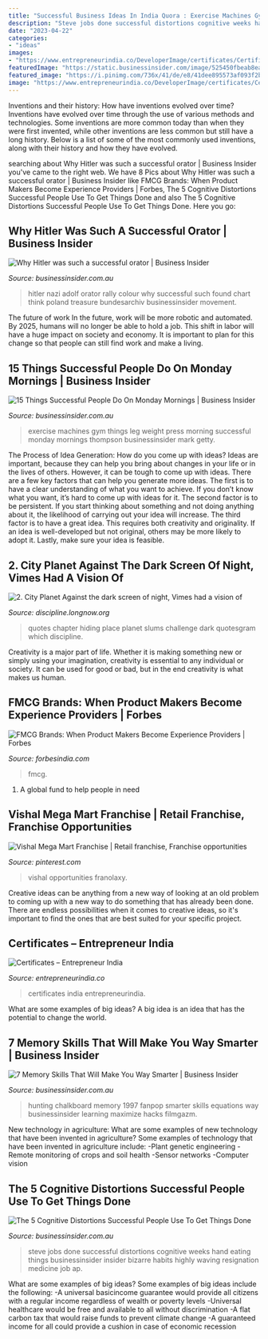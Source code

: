 ```yaml
---
title: "Successful Business Ideas In India Quora : Exercise Machines Gym Things Leg Weight Press Morning Successful Monday Mornings Thompson Businessinsider Mark Getty"
description: "Steve jobs done successful distortions cognitive weeks hand eating things businessinsider insider bizarre habits highly waving resignation medicine job ap"
date: "2023-04-22"
categories:
- "ideas"
images:
- "https://www.entrepreneurindia.co/DeveloperImage/certificates/Certificates-427316-.jpg"
featuredImage: "https://static.businessinsider.com/image/525450fbeab8ea1c364aa514/image.jpg"
featured_image: "https://i.pinimg.com/736x/41/de/e8/41dee895573af093f2b32ba9c7d7d546.jpg"
image: "https://www.entrepreneurindia.co/DeveloperImage/certificates/Certificates-427316-.jpg"
---
```



Inventions and their history: How have inventions evolved over time?
Inventions have evolved over time through the use of various methods and technologies. Some inventions are more common today than when they were first invented, while other inventions are less common but still have a long history. Below is a list of some of the most commonly used inventions, along with their history and how they have evolved.

	

		
searching about Why Hitler was such a successful orator | Business Insider you've came to the right web. We have 8 Pics about Why Hitler was such a successful orator | Business Insider like FMCG Brands: When Product Makers Become Experience Providers | Forbes, The 5 Cognitive Distortions Successful People Use To Get Things Done and also The 5 Cognitive Distortions Successful People Use To Get Things Done. Here you go:
		
    
## Why Hitler Was Such A Successful Orator | Business Insider

<img loading=lazy src="https://static.businessinsider.com/image/55538acfeab8ea1042fda37d/image.jpg" onerror="this.onerror=null;this.src='https://tse1.mm.bing.net/th?id=OIP.xwnhpGYf6Uc9v3FQ0pQK5AHaEf&amp;pid=15.1';" alt="Why Hitler was such a successful orator | Business Insider">

_Source: businessinsider.com.au_

>hitler nazi adolf orator rally colour why successful such found chart think poland treasure bundesarchiv businessinsider movement. 

	

The future of work
In the future, work will be more robotic and automated. By 2025, humans will no longer be able to hold a job. This shift in labor will have a huge impact on society and economy. It is important to plan for this change so that people can still find work and make a living.

    
## 15 Things Successful People Do On Monday Mornings | Business Insider

<img loading=lazy src="https://static.businessinsider.com/image/525450fbeab8ea1c364aa514/image.jpg" onerror="this.onerror=null;this.src='https://tse1.mm.bing.net/th?id=OIP.uwtbnBzZgi1LG5ZP0CO4FAHaFX&amp;pid=15.1';" alt="15 Things Successful People Do On Monday Mornings | Business Insider">

_Source: businessinsider.com.au_

>exercise machines gym things leg weight press morning successful monday mornings thompson businessinsider mark getty. 

	

The Process of Idea Generation: How do you come up with ideas?
Ideas are important, because they can help you bring about changes in your life or in the lives of others. However, it can be tough to come up with ideas. There are a few key factors that can help you generate more ideas. The first is to have a clear understanding of what you want to achieve. If you don’t know what you want, it’s hard to come up with ideas for it. The second factor is to be persistent. If you start thinking about something and not doing anything about it, the likelihood of carrying out your idea will increase. The third factor is to have a great idea. This requires both creativity and originality. If an idea is well-developed but not original, others may be more likely to adopt it. Lastly, make sure your idea is feasible.

    
## 2. City Planet Against The Dark Screen Of Night, Vimes Had A Vision Of

<img loading=lazy src="http://discipline.longnow.org/DISCIPLINE_footnotes/2_-_City_Planet_files/Rio-filtered.jpg" onerror="this.onerror=null;this.src='https://tse4.mm.bing.net/th?id=OIP.deXMxjd_LXuwSgQBmj4XmQAAAA&amp;pid=15.1';" alt="2. City Planet Against the dark screen of night, Vimes had a vision of">

_Source: discipline.longnow.org_

>quotes chapter hiding place planet slums challenge dark quotesgram which discipline. 

	

Creativity is a major part of life. Whether it is making something new or simply using your imagination, creativity is essential to any individual or society. It can be used for good or bad, but in the end creativity is what makes us human.

    
## FMCG Brands: When Product Makers Become Experience Providers | Forbes

<img loading=lazy src="https://www.forbesindia.com/blog/wp-content/uploads/2019/06/BG_shutterstock_1254553627.jpg" onerror="this.onerror=null;this.src='https://tse1.mm.bing.net/th?id=OIP.Gmq4ZhlmMVSdTolOg8eGJgHaE8&amp;pid=15.1';" alt="FMCG Brands: When Product Makers Become Experience Providers | Forbes">

_Source: forbesindia.com_

>fmcg. 

	

1. A global fund to help people in need 

    
## Vishal Mega Mart Franchise | Retail Franchise, Franchise Opportunities

<img loading=lazy src="https://i.pinimg.com/736x/41/de/e8/41dee895573af093f2b32ba9c7d7d546.jpg" onerror="this.onerror=null;this.src='https://tse2.mm.bing.net/th?id=OIP.F3_5rWTJiuveL4klY6aQ6QHaGN&amp;pid=15.1';" alt="Vishal Mega Mart Franchise | Retail franchise, Franchise opportunities">

_Source: pinterest.com_

>vishal opportunities franolaxy. 

	

Creative ideas can be anything from a new way of looking at an old problem to coming up with a new way to do something that has already been done. There are endless possibilities when it comes to creative ideas, so it's important to find the ones that are best suited for your specific project.

    
## Certificates – Entrepreneur India

<img loading=lazy src="https://www.entrepreneurindia.co/DeveloperImage/certificates/Certificates-427316-.jpg" onerror="this.onerror=null;this.src='https://tse2.mm.bing.net/th?id=OIP.rlyt6Zu6gd_hozHwjBKKFwHaKl&amp;pid=15.1';" alt="Certificates – Entrepreneur India">

_Source: entrepreneurindia.co_

>certificates india entrepreneurindia. 

	

What are some examples of big ideas?
A big idea is an idea that has the potential to change the world.

    
## 7 Memory Skills That Will Make You Way Smarter | Business Insider

<img loading=lazy src="https://static.businessinsider.com/image/53a1f3836bb3f71506ccff9c/image.jpg" onerror="this.onerror=null;this.src='https://tse1.mm.bing.net/th?id=OIP.B6sm7cirUCSPAzWMjEfJhgHaFj&amp;pid=15.1';" alt="7 Memory Skills That Will Make You Way Smarter | Business Insider">

_Source: businessinsider.com.au_

>hunting chalkboard memory 1997 fanpop smarter skills equations way businessinsider learning maximize hacks filmgazm. 

	

New technology in agriculture: What are some examples of new technology that have been invented in agriculture?
Some examples of technology that have been invented in agriculture include:
-Plant genetic engineering
-Remote monitoring of crops and soil health 
-Sensor networks 
-Computer vision

    
## The 5 Cognitive Distortions Successful People Use To Get Things Done

<img loading=lazy src="https://static.businessinsider.com/image/524304caecad04750b7d58bb/image.jpg" onerror="this.onerror=null;this.src='https://tse3.mm.bing.net/th?id=OIP.cNtI6Sn2D2DdA8RpSYZGjQHaFj&amp;pid=15.1';" alt="The 5 Cognitive Distortions Successful People Use To Get Things Done">

_Source: businessinsider.com.au_

>steve jobs done successful distortions cognitive weeks hand eating things businessinsider insider bizarre habits highly waving resignation medicine job ap. 

	

What are some examples of big ideas?
Some examples of big ideas include the following: 
-A universal basicincome guarantee would provide all citizens with a regular income regardless of wealth or poverty levels 
-Universal healthcare would be free and available to all without discrimination 
-A flat carbon tax that would raise funds to prevent climate change 
-A guaranteed income for all could provide a cushion in case of economic recession

